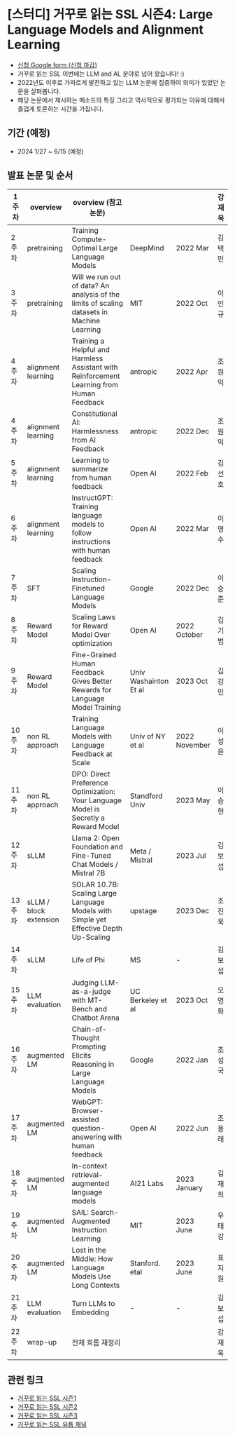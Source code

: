 # [스터디] 거꾸로 읽는 SSL 시즌4: Large Language Models and Alignment Learning

- [신청 Google form (신청 마감)](https://forms.gle/RUC7acT3s1tve6DY6)
- 거꾸로 읽는 SSL 이번에는 LLM and AL 분야로 넘어 왔습니다! :)
- 2022년도 이후로 가파르게 발전하고 있는 LLM 논문에 집중하여 의미가 있었던 논문을 살펴봅니다. 
- 해당 논문에서 제시하는 메소드의 특징 그리고 역사적으로 평가되는 이유에 대해서 즐겁게 토론하는 시간을 가집니다. 

## 기간 (예정)
- 2024 1/27 ~ 6/15 (예정)

## 발표 논문 및 순서

1 주차 | overview | overview (참고 논문) |   |   | 강재욱
-- | -- | -- | -- | -- | --
2 주차 | pretraining | Training Compute-Optimal Large Language Models | DeepMind | 2022 Mar | 김택민
3 주차 | pretraining | Will we run out of data? An analysis of the limits of scaling datasets in Machine Learning | MIT | 2022 Oct | 이인규
4 주차 | alignment learning | Training a Helpful and Harmless Assistant with Reinforcement Learning from Human Feedback | antropic | 2022 Apr | 조원익
4 주차 | alignment learning | Constitutional AI: Harmlessness from AI Feedback | antropic | 2022 Dec | 조원익
5 주차 | alignment learning | Learning to summarize from human feedback | Open AI | 2022 Feb | 김선호
6 주차 | alignment learning | InstructGPT: Training language models to follow instructions with human feedback | Open AI | 2022 Mar | 이영수
7 주차 | SFT | Scaling Instruction-Finetuned Language Models | Google | 2022 Dec | 이승준
8 주차 | Reward Model | Scaling Laws for Reward Model Over optimization | Open AI | 2022 October | 김기범
9 주차 | Reward Model | Fine-Grained Human Feedback Gives Better Rewards for Language Model Training | Univ Washainton Et al | 2023 Oct | 김강민
10 주차 | non RL approach | Training Language Models with Language Feedback at Scale | Univ of NY et al | 2022 November | 이성윤
11 주차 | non RL approach | DPO: Direct Preference Optimization: Your Language Model is Secretly a Reward Model | Standford Univ | 2023 May | 이승현
12 주차 | sLLM | Llama 2: Open Foundation and Fine-Tuned Chat Models / Mistral 7B | Meta / Mistral | 2023 Jul | 김보섭
13 주차 | sLLM / block extension | SOLAR 10.7B: Scaling Large Language Models with Simple yet Effective Depth Up-Scaling | upstage | 2023 Dec | 조진욱
14 주차 | sLLM| Life of Phi | MS | - | 김보섭
15 주차 | LLM evaluation | Judging LLM-as-a-judge with MT-Bench and Chatbot Arena | UC Berkeley et al | 2023 Oct | 오영화
16 주차 | augmented LM | Chain-of-Thought Prompting Elicits Reasoning in Large Language Models | Google | 2022 Jan | 조성국
17 주차 | augmented LM | WebGPT: Browser-assisted question-answering with human feedback | Open AI | 2022 Jun | 조용래
18 주차 | augmented LM | In-context retrieval-augmented language models | AI21 Labs | 2023 January | 김재희
19 주차 | augmented LM | SAIL: Search-Augmented Instruction Learning | MIT | 2023 June | 우태강
20 주차 | augmented LM | Lost in the Middle: How Language Models Use Long Contexts| Stanford. etal | 2023 June | 표지원
21 주차 | LLM evaluation | Turn LLMs to Embedding | - | - | 김보섭
22 주차 | wrap-up | 전체 흐름 재정리 |   |   | 강재욱

## 관련 링크
- [거꾸로 읽는 SSL 시즌1](https://youtube.com/playlist?list=PLMSTs9nojhszOnaAwOg42NEsH_Jn6405o)
- [거꾸로 읽는 SSL 시즌2](https://youtube.com/playlist?list=PLMSTs9nojhszeFer8gYnEI5yA5JenWzEA)
- [거꾸로 읽는 SSL 시즌3](https://youtube.com/playlist?list=PLMSTs9nojhsyO_PBhdKgaLvS-NqoPUQl_&si=yPb2P4_7SwNPiWCO)
- [거꾸로 읽는 SSL 유튭 채널](https://www.youtube.com/channel/UCTwcUmKhqeBhG0rQHkPVP6Q)
